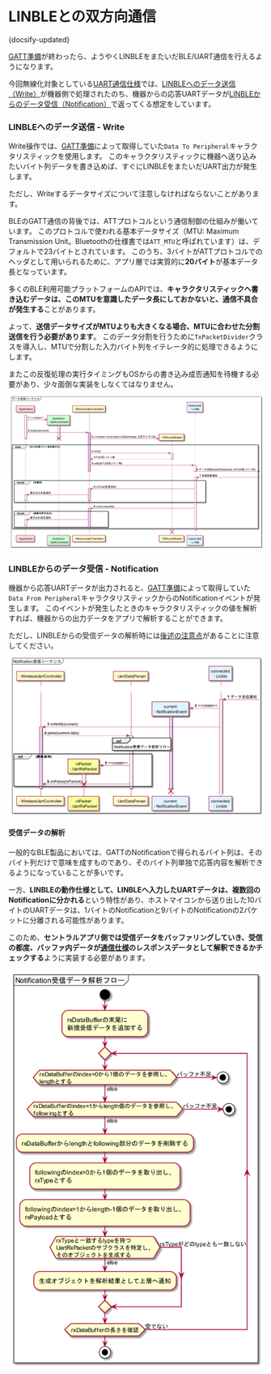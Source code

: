 # LINBLEとの双方向通信

{docsify-updated}

[GATT準備](common/flows/prepare-gatt.md)が終わったら、ようやくLINBLEをまたいだBLE/UART通信を行えるようになります。

今回無線化対象としている[UART通信仕様](common/command-interface.md)では、[LINBLEへのデータ送信（Write）](#linbleへのデータ送信-write)が機器側で処理されたのち、機器からの応答UARTデータが[LINBLEからのデータ受信（Notification）](#linbleからのデータ受信-notification)で返ってくる想定をしています。


### LINBLEへのデータ送信 - Write

Write操作では、[GATT準備](common/flows/preapre-gatt.md)によって取得していた`Data To Peripheral`キャラクタリスティックを使用します。
このキャラクタリスティックに機器へ送り込みたいバイト列データを書き込めば、すぐにLINBLEをまたいだUART出力が発生します。

ただし、Writeするデータサイズについて注意しなければならないことがあります。

BLEのGATT通信の背後では、ATTプロトコルという通信制御の仕組みが働いています。
このプロトコルで使われる基本データサイズ（MTU: Maximum Transmission Unit。Bluetoothの仕様書では`ATT_MTU`と呼ばれています）は、デフォルトで23バイトとされています。
このうち、3バイトがATTプロトコルでのヘッダとして用いられるために、アプリ層では実質的に**20バイト**が基本データ長となっています。

多くのBLE利用可能プラットフォームのAPIでは、**キャラクタリスティックへ書き込むデータは、このMTUを意識したデータ長にしておかないと、通信不具合が発生する**ことがあります。

よって、**送信データサイズがMTUよりも大きくなる場合、MTUに合わせた分割送信を行う必要があります**。
このデータ分割を行うために`TxPacketDivider`クラスを導入し、MTUで分割した入力バイト列をイテレータ的に処理できるようにします。

またこの反復処理の実行タイミングもOSからの書き込み成否通知を待機する必要があり、少々面倒な実装をしなくてはなりません。

![](../../out/plantuml/sequence_send_write_request.png)



### LINBLEからのデータ受信 - Notification

機器から応答UARTデータが出力されると、[GATT準備](common/flows/prepare-gatt.md)によって取得していた`Data From Peripheral`キャラクタリスティックからのNotificationイベントが発生します。
このイベントが発生したときのキャラクタリスティックの値を解析すれば、機器からの出力データをアプリで解析することができます。

ただし、LINBLEからの受信データの解析時には[後述の注意点](#受信データの解析)があることに注意してください。


![](../../out/plantuml/sequence_handle_notification.png)


#### 受信データの解析

一般的なBLE製品においては、GATTのNotificationで得られるバイト列は、そのバイト列だけで意味を成すものであり、そのバイト列単独で応答内容を解析できるようになっていることが多いです。

一方、**LINBLEの動作仕様として、LINBLEへ入力したUARTデータは、複数回のNotificationに分かれる**という特性があり、ホストマイコンから送り出した10バイトのUARTデータは、1バイトのNotificationと9バイトのNotificationの2パケットに分離される可能性があります。

このため、**セントラルアプリ側では受信データをバッファリングしていき、受信の都度、バッファ内データが[通信仕様](common/command-interface.md)のレスポンスデータとして解釈できるかチェックする**ように実装する必要があります。

![](../../out/plantuml/activity_parse_rx_data.png)


